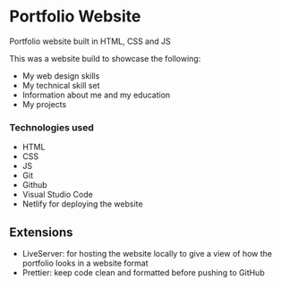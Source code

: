 # Portfolio Website
Portfolio website built in HTML, CSS and JS

This was a website build to showcase the following:
* My web design skills
* My technical skill set
* Information about me and my education
* My projects

### Technologies used
* HTML
* CSS
* JS
* Git
* Github
* Visual Studio Code
* Netlify for deploying the website
## Extensions
* LiveServer: for hosting the website locally to give  a view of how the portfolio looks in a website format
* Prettier: keep code clean and formatted before pushing to GitHub
